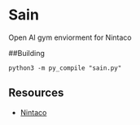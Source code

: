 # Sain
Open AI gym enviorment for Nintaco

##Building
```
python3 -m py_compile "sain.py"
```
## Resources
+ [Nintaco](https://nintaco.com/)
